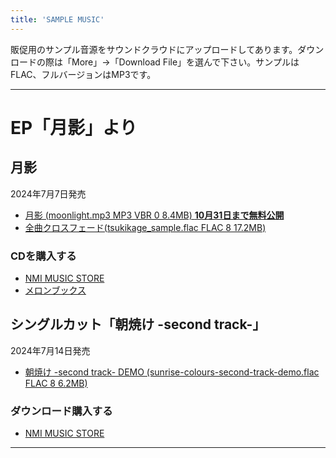 ```yaml
---
title: 'SAMPLE MUSIC'
---
```


販促用のサンプル音源をサウンドクラウドにアップロードしてあります。ダウンロードの際は「More」→「Download File」を選んで下さい。サンプルはFLAC、フルバージョンはMP3です。

----
# EP「月影」より
## 月影

2024年7月7日発売

- [月影 (moonlight.mp3 MP3 VBR 0 8.4MB) **10月31日まで無料公開**](https://soundcloud.com/hayatehay/moonlight)
- [全曲クロスフェード(tsukikage_sample.flac FLAC 8 17.2MB)](https://soundcloud.com/hayatehay/tsukikage-crossfade)

### CDを購入する
- [NMI MUSIC STORE](https://nmimusic.booth.pm/items/5865685)
- [メロンブックス](https://www.melonbooks.co.jp/detail/detail.php?product_id=2527472)

## シングルカット「朝焼け -second track-」

2024年7月14日発売

- [朝焼け -second track- DEMO (sunrise-colours-second-track-demo.flac FLAC 8 6.2MB)](https://soundcloud.com/hayatehay/sunrise-colours-second-track-demo) 

### ダウンロード購入する
- [NMI MUSIC STORE](https://nmimusic.booth.pm/items/5916436)
----


